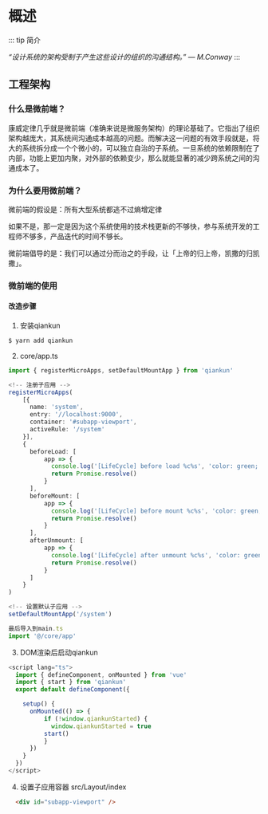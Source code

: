 # 概述

::: tip 简介

*“设计系统的架构受制于产生这些设计的组织的沟通结构。”  — M.Conway*
:::

## 工程架构

### 什么是微前端？

  康威定律几乎就是微前端（准确来说是微服务架构）的理论基础了。它指出了组织架构越庞大，其系统间沟通成本越高的问题。而解决这一问题的有效手段就是，将大的系统拆分成一个个微小的，可以独立自治的子系统。一旦系统的依赖限制在了内部，功能上更加内聚，对外部的依赖变少，那么就能显著的减少跨系统之间的沟通成本了。

### 为什么要用微前端？
  微前端的假设是：所有大型系统都逃不过熵增定律

  如果不是，那一定是因为这个系统使用的技术栈更新的不够快，参与系统开发的工程师不够多，产品迭代的时间不够长。

  微前端倡导的是：我们可以通过分而治之的手段，让「上帝的归上帝，凯撒的归凯撒」。

### 微前端的使用

####  改造步骤
  1. 安装qiankun
  ```bash
  $ yarn add qiankun
  ```
2. core/app.ts
  ```typescript
  import { registerMicroApps, setDefaultMountApp } from 'qiankun'

  <!-- 注册子应用 -->
  registerMicroApps(
      [{
        name: 'system',
        entry: '//localhost:9000',
        container: '#subapp-viewport',
        activeRule: '/system'
      }],
      {
        beforeLoad: [
            app => {
              console.log('[LifeCycle] before load %c%s', 'color: green;', app.name)
              return Promise.resolve()
            }
        ],
        beforeMount: [
            app => {
              console.log('[LifeCycle] before mount %c%s', 'color: green;', app.name)
              return Promise.resolve()
            }
        ],
        afterUnmount: [
            app => {
              console.log('[LifeCycle] after unmount %c%s', 'color: green;', app.name)
              return Promise.resolve()
            }
        ]
      }
  )

  <!-- 设置默认子应用 -->
  setDefaultMountApp('/system')

  最后导入到main.ts
  import '@/core/app'
  ```
3. DOM渲染后启动qiankun
  ```ts
  <script lang="ts">
    import { defineComponent, onMounted } from 'vue'
    import { start } from 'qiankun'
    export default defineComponent({

      setup() {
        onMounted(() => {
            if (!window.qiankunStarted) {
              window.qiankunStarted = true
            start()
            }
        })
      }
    })
  </script>
  ```

4. 设置子应用容器 src/Layout/index
  ```HTML
    <div id="subapp-viewport" />
  ```

